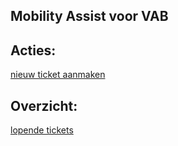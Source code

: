 ## Mobility Assist voor VAB

## Acties:
[nieuw ticket aanmaken](nieuwticket.md)

## Overzicht:
[lopende tickets](tester.html)
